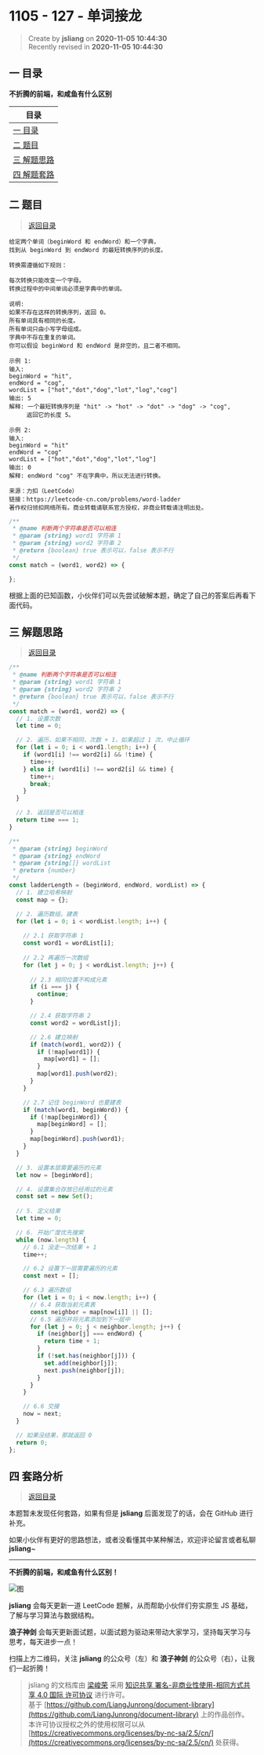 1105 - 127 - 单词接龙
===

> Create by **jsliang** on **2020-11-05 10:44:30**  
> Recently revised in **2020-11-05 10:44:30**

<!-- 目录开始 -->
## <a name="chapter-one" id="chapter-one"></a>一 目录

**不折腾的前端，和咸鱼有什么区别**

| 目录 |
| --- |
| [一 目录](#chapter-one) |
| <a name="catalog-chapter-two" id="catalog-chapter-two"></a>[二 题目](#chapter-two) |
| <a name="catalog-chapter-three" id="catalog-chapter-three"></a>[三 解题思路](#chapter-three) |
| <a name="catalog-chapter-four" id="catalog-chapter-four"></a>[四 解题套路](#chapter-four) |
<!-- 目录结束 -->

## <a name="chapter-two" id="chapter-two"></a>二 题目

> [返回目录](#chapter-one)

```
给定两个单词（beginWord 和 endWord）和一个字典，
找到从 beginWord 到 endWord 的最短转换序列的长度。

转换需遵循如下规则：

每次转换只能改变一个字母。
转换过程中的中间单词必须是字典中的单词。

说明:
如果不存在这样的转换序列，返回 0。
所有单词具有相同的长度。
所有单词只由小写字母组成。
字典中不存在重复的单词。
你可以假设 beginWord 和 endWord 是非空的，且二者不相同。

示例 1:
输入:
beginWord = "hit",
endWord = "cog",
wordList = ["hot","dot","dog","lot","log","cog"]
输出: 5
解释: 一个最短转换序列是 "hit" -> "hot" -> "dot" -> "dog" -> "cog",
     返回它的长度 5。

示例 2:
输入:
beginWord = "hit"
endWord = "cog"
wordList = ["hot","dot","dog","lot","log"]
输出: 0
解释: endWord "cog" 不在字典中，所以无法进行转换。

来源：力扣（LeetCode）
链接：https://leetcode-cn.com/problems/word-ladder
著作权归领扣网络所有。商业转载请联系官方授权，非商业转载请注明出处。
```

```js
/**
 * @name 判断两个字符串是否可以相连
 * @param {string} word1 字符串 1
 * @param {string} word2 字符串 2
 * @return {boolean} true 表示可以，false 表示不行
 */
const match = (word1, word2) => {

};
```

根据上面的已知函数，小伙伴们可以先尝试破解本题，确定了自己的答案后再看下面代码。

## <a name="chapter-three" id="chapter-three"></a>三 解题思路

> [返回目录](#chapter-one)

```js
/**
 * @name 判断两个字符串是否可以相连
 * @param {string} word1 字符串 1
 * @param {string} word2 字符串 2
 * @return {boolean} true 表示可以，false 表示不行
 */
const match = (word1, word2) => {
  // 1. 设置次数
  let time = 0;

  // 2. 遍历，如果不相同，次数 + 1，如果超过 1 次，中止循环
  for (let i = 0; i < word1.length; i++) {
    if (word1[i] !== word2[i] && !time) {
      time++;
    } else if (word1[i] !== word2[i] && time) {
      time++;
      break;
    }
  }

  // 3. 返回是否可以相连
  return time === 1;
}

/**
 * @param {string} beginWord
 * @param {string} endWord
 * @param {string[]} wordList
 * @return {number}
 */
const ladderLength = (beginWord, endWord, wordList) => {
  // 1. 建立哈希映射
  const map = {};

  // 2. 遍历数组，建表
  for (let i = 0; i < wordList.length; i++) {
    
    // 2.1 获取字符串 1
    const word1 = wordList[i];
    
    // 2.2 再遍历一次数组
    for (let j = 0; j < wordList.length; j++) {
      
      // 2.3 相同位置不构成元素
      if (i === j) {
        continue;
      }

      // 2.4 获取字符串 2
      const word2 = wordList[j];

      // 2.6 建立映射
      if (match(word1, word2)) {
        if (!map[word1]) {
          map[word1] = [];
        }
        map[word1].push(word2);
      }
    }

    // 2.7 记住 beginWord 也要建表
    if (match(word1, beginWord)) {
      if (!map[beginWord]) {
        map[beginWord] = [];
      }
      map[beginWord].push(word1);
    }
  }

  // 3. 设置本层需要遍历的元素
  let now = [beginWord];

  // 4. 设置集合存放已经用过的元素
  const set = new Set();
  
  // 5. 定义结果
  let time = 0;

  // 6. 开始广度优先搜索
  while (now.length) {
    // 6.1 没走一次结果 + 1
    time++;

    // 6.2 设置下一层需要遍历的元素
    const next = [];

    // 6.3 遍历数组
    for (let i = 0; i < now.length; i++) {
      // 6.4 获取当前元素表
      const neighbor = map[now[i]] || [];
      // 6.5 遍历并将元素添加到下一层中
      for (let j = 0; j < neighbor.length; j++) {
        if (neighbor[j] === endWord) {
          return time + 1;
        }
        if (!set.has(neighbor[j])) {
          set.add(neighbor[j]);
          next.push(neighbor[j]);
        }
      }
    }

    // 6.6 交接
    now = next;
  }

  // 如果没结果，那就返回 0
  return 0;
};
```

## <a name="chapter-four" id="chapter-four"></a>四 套路分析

> [返回目录](#chapter-one)

本题暂未发现任何套路，如果有但是 **jsliang** 后面发现了的话，会在 GitHub 进行补充。

如果小伙伴有更好的思路想法，或者没看懂其中某种解法，欢迎评论留言或者私聊 **jsliang**~

---

**不折腾的前端，和咸鱼有什么区别！**

![图](https://github.com/LiangJunrong/document-library/blob/master/public-repertory/img/z-index-small.png?raw=true)

**jsliang** 会每天更新一道 LeetCode 题解，从而帮助小伙伴们夯实原生 JS 基础，了解与学习算法与数据结构。

**浪子神剑** 会每天更新面试题，以面试题为驱动来带动大家学习，坚持每天学习与思考，每天进步一点！

扫描上方二维码，关注 **jsliang** 的公众号（左）和 **浪子神剑** 的公众号（右），让我们一起折腾！

> jsliang 的文档库由 [梁峻荣](https://github.com/LiangJunrong) 采用 [知识共享 署名-非商业性使用-相同方式共享 4.0 国际 许可协议](http://creativecommons.org/licenses/by-nc-sa/4.0/) 进行许可。<br/>基于 [https://github.com/LiangJunrong/document-library](https://github.com/LiangJunrong/document-library) 上的作品创作。<br/>本许可协议授权之外的使用权限可以从 [https://creativecommons.org/licenses/by-nc-sa/2.5/cn/](https://creativecommons.org/licenses/by-nc-sa/2.5/cn/) 处获得。
